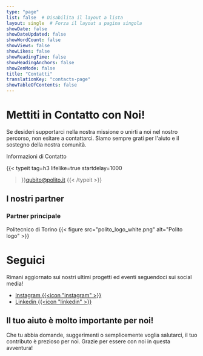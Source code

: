 ```yaml
---
type: "page"
list: false  # Disabilita il layout a lista
layout: single  # Forza il layout a pagina singola
showDate: false
showDateUpdated: false
showWordCount: false
showViews: false
showLikes: false
showReadingTime: false
showHeadingAnchors: false
showZenMode: false
title: "Contatti"
translationKey: "contacts-page"
showTableOfContents: false
---
```

# Mettiti in Contatto con Noi!

Se desideri supportarci nella nostra missione o unirti a noi nel nostro percorso, non esitare a contattarci. Siamo sempre grati per l'aiuto e il sostegno della nostra comunità.

Informazioni di Contatto


{{< typeit 
tag=h3
lifelike=true
startdelay=1000
>}}qubito@polito.it
{{< /typeit >}}


## I nostri partner

### Partner principale

Politecnico di Torino
{{< figure
    src="polito_logo_white.png"
    alt="Polito logo"
    >}}

# Seguici

Rimani aggiornato sui nostri ultimi progetti ed eventi seguendoci sui social media!

+ [Instagram {{<icon "instagram" >}}](https://www.instagram.com/qubitoteam_polito/)
+ [Linkedin {{<icon "linkedin" >}}](https://www.linkedin.com/company/qubito-student-team-politecnico-di-torino/)

## Il tuo aiuto è molto importante per noi!
Che tu abbia domande, suggerimenti o semplicemente voglia salutarci, il tuo contributo è prezioso per noi. Grazie per essere con noi in questa avventura!
